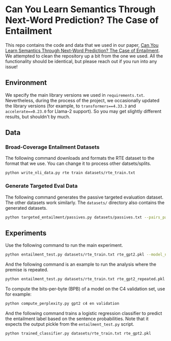 # Can You Learn Semantics Through Next-Word Prediction? The Case of Entailment

This repo contains the code and data that we used in our paper, [Can You Learn Semantics Through Next-Word Prediction? The Case of Entailment](https://arxiv.org/abs/2402.13956). We attempted to clean the repository up a bit from the one we used. All the functionality should be identical, but please reach out if you run into any issue!

## Environment

We specify the main library versions we used in `requirements.txt`. Nevertheless, during the process of the project, we occasionally updated the library versions (for example, to `transformers==4.33.3` and `accelerate==0.23.0` for Llama-2 support). So you may get slightly different results, but shouldn't by much.

## Data

### Broad-Coverage Entailment Datasets

The following command downloads and formats the RTE dataset to the format that we use. You can change it to process other datsets/splits.
```bash
python write_nli_data.py rte train datasets/rte_train.txt
```

### Generate Targeted Eval Data

The following command generates the passive targeted evaluation dataset. The other datasets work similarly. The `datasets/` directory also contains the generated datasets.
```bash
python targeted_entailment/passives.py datasets/passives.txt --pairs_path datasets/passives_pairs.txt
```

## Experiments

Use the following command to run the main experiment.
```bash
python entailment_test.py datasets/rte_train.txt rte_gpt2.pkl --model_name gpt2 --bsz 1
```

And the following command is an example to run the analysis where the premise is repeated.
```bash
python entailment_test.py datasets/rte_train.txt rte_gpt2_repeated.pkl --model_name gpt2 --bsz 1 --lhs_repetition 5 --rhs_repetition 5 --tie_repetitions
```

To compute the bits-per-byte (BPB) of a model on the C4 validation set, use for example:
```bash
python compute_perplexity.py gpt2 c4 en validation
```

And the following command trains a logistic regression classifier to predict the entailment label based on the sentence probabilities. Note that it expects the output pickle from the `entailment_test.py` script.
```bash
python trained_classifier.py datasets/rte_train.txt rte_gpt2.pkl
```

